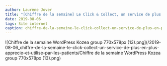 ```yaml
---
author: Laurène Jover
title: "[Chiffre de la semaine] Le Click & Collect, un service de plus en plus apprécié et utilisé par les patients !"
date: 2019-08-06
tags: Site internet
caption: chiffre-de-la-semaine-le-click-collect-un-service-de-plus-en-plus-apprecie-et-utilise-par-les-patients.webp
---
```


![Chiffre de la semaine WordPress Kozea group 770x578px (13).png](/2019-08-06_chiffre-de-la-semaine-le-click-collect-un-service-de-plus-en-plus-apprecie-et-utilise-par-les-patients/Chiffre de la semaine WordPress Kozea group 770x578px (13).png)
